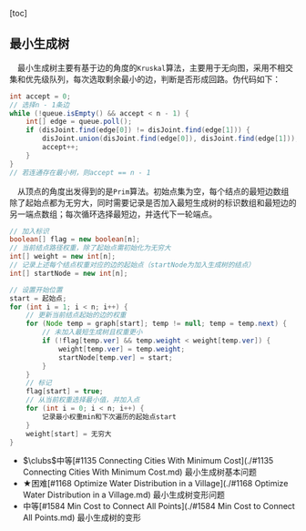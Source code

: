 [toc]

## 最小生成树

&emsp;最小生成树主要有基于边的角度的`Kruskal`算法，主要用于无向图，采用不相交集和优先级队列，每次选取剩余最小的边，判断是否形成回路。伪代码如下：

```java
int accept = 0;
// 选择n - 1条边
while (!queue.isEmpty() && accept < n - 1) {
    int[] edge = queue.poll();
    if (disJoint.find(edge[0]) != disJoint.find(edge[1])) {
        disJoint.union(disJoint.find(edge[0]), disJoint.find(edge[1]));
        accept++;
    }
}
// 若连通存在最小树，则accept == n - 1
```

&emsp;从顶点的角度出发得到的是`Prim`算法。初始点集为空，每个结点的最短边数组除了起始点都为无穷大，同时需要记录是否加入最短生成树的标识数组和最短边的另一端点数组；每次循环选择最短边，并迭代下一轮端点。

```java
// 加入标识
boolean[] flag = new boolean[n];
// 当前结点路径权重，除了起始点需初始化为无穷大
int[] weight = new int[n];
// 记录上述每个结点权重对应的边的起始点（startNode为加入生成树的结点）
int[] startNode = new int[n];

// 设置开始位置
start = 起始点;
for (int i = 1; i < n; i++) {
    // 更新当前结点起始的边的权重
    for (Node temp = graph[start]; temp != null; temp = temp.next) {
        // 未加入最短生成树且权重更小
        if (!flag[temp.ver] && temp.weight < weight[temp.ver]) {
            weight[temp.ver] = temp.weight;
            startNode[temp.ver] = start;
        }
    }
    // 标记
    flag[start] = true;
    // 从当前权重选择最小值，并加入点
    for (int i = 0; i < n; i++) {
        记录最小权重min和下次遍历的起始点start
    }
    weight[start] = 无穷大
}
```

* $\clubs$中等[#1135 Connecting Cities With Minimum Cost](./#1135 Connecting Cities With Minimum Cost.md)    最小生成树基本问题
* $\bigstar$困难[#1168 Optimize Water Distribution in a Village](./#1168 Optimize Water Distribution in a Village.md)    最小生成树变形问题
* 中等[#1584 Min Cost to Connect All Points](./#1584 Min Cost to Connect All Points.md)    最小生成树的变形